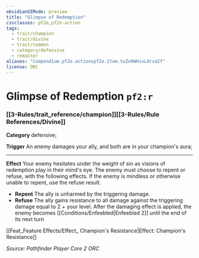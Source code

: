 ```yaml
---
obsidianUIMode: preview
title: "Glimpse of Redemption"
cssclasses: pf2e,pf2e-action
tags:
  - trait/champion
  - trait/divine
  - trait/common
  - category/defensive
  - remaster
aliases: "Compendium.pf2e.actionspf2e.Item.tuZnRWHixLArvaIf"
license: ORC
---
```

# Glimpse of Redemption `pf2:r`

### [[3-Rules/trait_reference/champion]][[3-Rules/Rule References/Divine]]

**Category** defensive; 




**Trigger** An enemy damages your ally, and both are in your champion's aura;

* * *

**Effect** Your enemy hesitates under the weight of sin as visions of redemption play in their mind's eye. The enemy must choose to repent or refuse, with the following effects. If the enemy is mindless or otherwise unable to repent, use the refuse result.

*   **Repent** The ally is unharmed by the triggering damage.
*   **Refuse** The ally gains resistance to all damage against the triggering damage equal to 2 + your level. After the damaging effect is applied, the enemy becomes [[Conditions/Enfeebled|Enfeebled 2]] until the end of its next turn
    

[[Feat_Feature Effects/Effect_ Champion's Resistance|Effect: Champion's Resistance]]

*Source: Pathfinder Player Core 2*
*ORC*